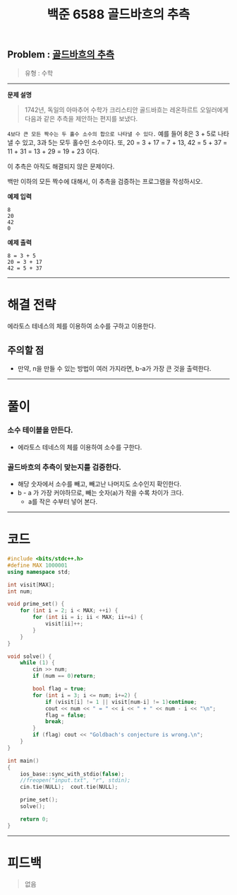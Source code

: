 ﻿---
title: 백준 6588 골드바흐의 추측
#date: 2020-00-00-00:00
categories:
- PS

tags:
- baekjoon
- PS
- Problem Solve
- Math
---


## Problem : [골드바흐의 추측](https://www.acmicpc.net/problem/6588)
> 유형 : 수학

---


**문제 설명**

> 1742년, 독일의 아마추어 수학가 크리스티안 골드바흐는 레온하르트 오일러에게 다음과 같은 추측을 제안하는 편지를 보냈다.
>
`4보다 큰 모든 짝수는 두 홀수 소수의 합으로 나타낼 수 있다.`
예를 들어 8은 3 + 5로 나타낼 수 있고, 3과 5는 모두 홀수인 소수이다. 또, 20 = 3 + 17 = 7 + 13, 42 = 5 + 37 = 11 + 31 = 13 + 29 = 19 + 23 이다.
>
이 추측은 아직도 해결되지 않은 문제이다.
>
백만 이하의 모든 짝수에 대해서, 이 추측을 검증하는 프로그램을 작성하시오.


**예제 입력**

```
8
20
42
0
```

**예제 출력**

```
8 = 3 + 5
20 = 3 + 17
42 = 5 + 37
```

---


# 해결 전략

> 
에라토스 테네스의 체를 이용하여 소수를 구하고 이용한다.




## 주의할 점

* 만약, n을 만들 수 있는 방법이 여러 가지라면, b-a가 가장 큰 것을 출력한다. 


---



# 풀이

### 소수 테이블을 만든다.
* 에라토스 테네스의 체를 이용하여 소수를 구한다.



### 골드바흐의 추측이 맞는지를 검증한다.
* 해당 숫자에서 소수를 빼고, 빼고난 나머지도 소수인지 확인한다.
* b - a 가 가장 커야하므로, 빼는 숫자(a)가 작을 수록 차이가 크다.
	*  a를 작은 수부터 넣어 본다.



---

# 코드

```c++
#include <bits/stdc++.h>
#define MAX 1000001
using namespace std;

int visit[MAX];
int num;

void prime_set() {
    for (int i = 2; i < MAX; ++i) {
        for (int ii = i; ii < MAX; ii+=i) {
            visit[ii]++;
        }
    }
}

void solve() {
    while (1) {
        cin >> num;
        if (num == 0)return;

        bool flag = true;
        for (int i = 3; i <= num; i+=2) {
            if (visit[i] != 1 || visit[num-i] != 1)continue;
            cout << num << " = " << i << " + " << num - i << "\n";
            flag = false;
            break;
        }
        if (flag) cout << "Goldbach's conjecture is wrong.\n";
    }
}

int main()
{
    ios_base::sync_with_stdio(false);
    //freopen("input.txt", "r", stdin);
    cin.tie(NULL);  cout.tie(NULL);

    prime_set();
    solve();

    return 0;
}
```


---


# 피드백


> 없음

